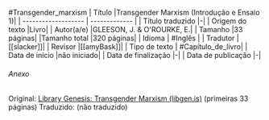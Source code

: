 #Transgender_marxism
| Título              |Transgender Marxism (Introdução e Ensaio 1)|
| ------------------- | ------------- |
| Título traduzido    |-|
| Origem do texto     |Livro|
| Autor(a/e)          |GLEESON, J. & O'ROURKE, E.|
| Tamanho             |33 páginas|
|Tamanho total        |320 páginas|
| Idioma              | #Inglês |
| Tradutor            |[[slacker]]|
| Revisor             |[[amyBask]]|
| Tipo de texto       | #Capítulo_de_livro|
| Data de início      |não iniciado|
| Data de finalização |-|
| Data de publicação  |-|

###### Anexo
Original: [Library Genesis: Transgender Marxism (libgen.is)](https://libgen.is/book/index.php?md5=AFDC5C5E40805831BF268E54B0FE4408) (primeiras 33 páginas)
Traduzido: (não traduzido)